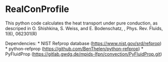 # RealConProfile

This python code calculates the heat transport under pure conduction, as descriped in 
O. Shishkina, S. Weiss, and E. Bodenschatz, , Phys. Rev. Fluids, 1(6), 062301(R)

Dependencies:
	* NIST Refprop database (https://www.nist.gov/srd/refprop)
	* python-refprop (https://github.com/BenThelen/python-refprop)
	* PyFluidProp (https://gitlab.gwdg.de/mpids-lfpn/convection/PyFluidProp.git)
